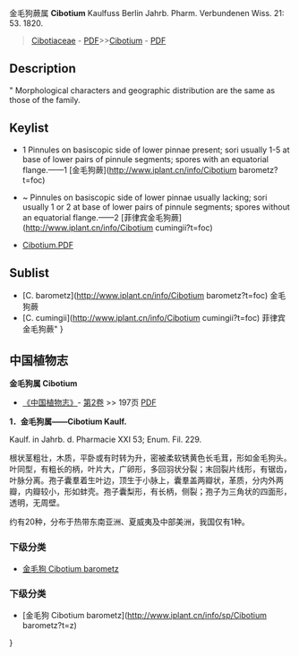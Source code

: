 金毛狗蕨属 **Cibotium** Kaulfuss Berlin Jahrb. Pharm. Verbundenen Wiss. 21: 53. 1820.

> [Cibotiaceae](http://www.iplant.cn/info/Cibotiaceae?t=foc) - [PDF](http://www.iplant.cn/foc/pdf/Cibotiaceae.pdf)>>[Cibotium](http://www.iplant.cn/info/Cibotium?t=foc) - [PDF](http://www.iplant.cn/foc/pdf/Cibotium.pdf)

## Description
 "
Morphological characters and geographic distribution are the same as those of the family.

## Keylist

* 1 Pinnules on basiscopic side of lower pinnae present; sori usually 1-5 at base of lower pairs of pinnule segments; spores with an equatorial flange.——1  [金毛狗蕨](http://www.iplant.cn/info/Cibotium barometz?t=foc)
* ~ Pinnules on basiscopic side of lower pinnae usually lacking; sori usually 1 or 2 at base of lower pairs of pinnule segments; spores without an equatorial flange.——2  [菲律宾金毛狗蕨](http://www.iplant.cn/info/Cibotium cumingii?t=foc)

* [Cibotium.PDF](http://www.iplant.cn/foc/pdf/Cibotium.pdf)

## Sublist

* [C.  barometz](http://www.iplant.cn/info/Cibotium barometz?t=foc)
 金毛狗蕨
* [C.  cumingii](http://www.iplant.cn/info/Cibotium cumingii?t=foc) 菲律宾金毛狗蕨"
}
## 中国植物志

**金毛狗属 Cibotium**

* [《中国植物志》](http://www.iplant.cn/frps)- [第2卷](http://www.iplant.cn/frps/vol/2) >> 197页 [PDF](http://www.iplant.cn/frps/pdf/2/197y.pdf)

**1．金毛狗属——Cibotium Kaulf.**

Kaulf. in Jahrb. d. Pharmacie XXI 53; Enum. Fil. 229.

根状茎粗壮，木质，平卧或有时转为升，密被柔软锈黄色长毛茸，形如金毛狗头。叶同型，有粗长的柄，叶片大，广卵形，多回羽状分裂；末回裂片线形，有锯齿，叶脉分离。孢子囊羣着生叶边，顶生于小脉上，囊羣盖两瓣状，革质，分内外两瓣，内瓣较小，形如蚌壳。孢子囊梨形，有长柄，侧裂；孢子为三角状的四面形，透明，无周壁。

约有20种，分布于热带东南亚洲、夏威夷及中部美洲，我国仅有1种。

### 下级分类
* [金毛狗  Cibotium barometz](Cibotium-barometz-金毛狗蕨.md)

### 下级分类
* [金毛狗  Cibotium barometz](http://www.iplant.cn/info/sp/Cibotium barometz?t=z)

}